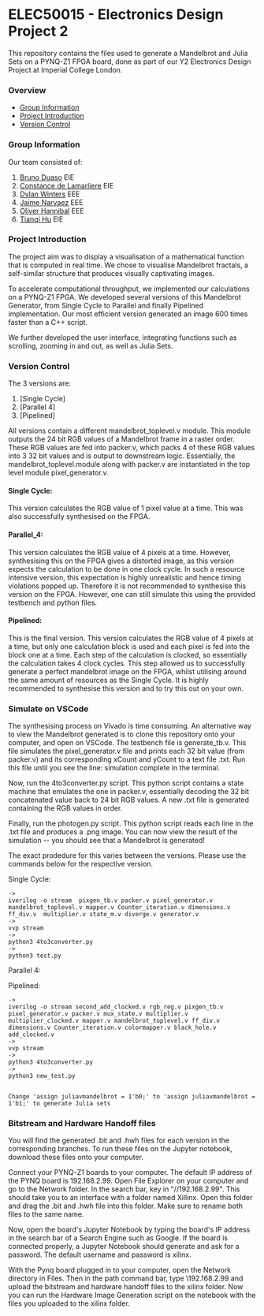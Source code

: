 # ELEC50015 - Electronics Design Project 2

This repository contains the files used to generate a Mandelbrot and Julia Sets on a PYNQ-Z1 FPGA board, done as part of our Y2 Electronics Design Project at Imperial College London. 

### Overview
- [Group Information](#group-information)
- [Project Introduction](#project-introduction)
- [Version Control](#version-control)


### Group Information 
Our team consisted of:
1. [Bruno Duaso](https://github.com/duasob) EIE
2. [Constance de Lamarliere](https://github.com/constancegdl) EIE
3. [Dylan Winters](https://github.com/diw22) EEE
4. [Jaime Narvaez](https://github.com/Jaimenarvaezh) EEE
5. [Oliver Hannibal](https://github.com/oliver905) EEE
6. [Tianqi Hu](https://github.com/tianqi13) EIE

### Project Introduction 
The project aim was to display a visualisation of a mathematical function that is computed in real time. We chose to visualise Mandelbrot fractals, a self-similar structure that produces visually captivating images. 

To accelerate computational throughput, we implemented our calculations on a PYNQ-Z1 FPGA. We developed several versions of this Mandelbrot Generator, from Single Cycle to Parallel and finally Pipelined implementation. Our most efficient version generated an image 600 times faster than a C++ script. 

We further developed the user interface, integrating functions such as scrolling, zooming in and out, as well as Julia Sets. 

### Version Control 
The 3 versions are: 
1. [Single Cycle]
2. [Parallel 4]
3. [Pipelined] 

All versions contain a different mandelbrot_toplevel.v module. This module outputs the 24 bit RGB values of a Mandelbrot frame in a raster order. These RGB values are fed into packer.v, which packs 4 of these RGB values into 3 32 bit values and is output to downstream logic. Essentially, the mandelbrot_toplevel.module along with packer.v are instantiated in the top level module pixel_generator.v. 

#### Single Cycle: 
This version calculates the RGB value of 1 pixel value at a time. This was also successfully synthesised on the FPGA. 

#### Parallel_4:
This version calculates the RGB value of 4 pixels at a time. However, synthesising this on the FPGA gives a distorted image, as this version expects the calculation to be done in one clock cycle. In such a resource intensive version, this expectation is highly unrealistic and hence timing violations popped up. Therefore it is not recommended to synthesise this version on the FPGA. However, one can still simulate this using the provided testbench and python files. 

#### Pipelined:
This is the final version. This version calculates the RGB value of 4 pixels at a time, but only one calculation block is used and each pixel is fed into the block one at a time. Each step of the calculation is clocked, so essentially the calculation takes 4 clock cycles. This step allowed us to successfully generate a perfect mandelbrot image on the FPGA, whilst utilising around the same amount of resources as the Single Cycle. It is highly recommended to synthesise this version and to try this out on your own. 


### Simulate on VSCode 
The synthesising process on Vivado is time consuming. An alternative way to view the Mandelbrot generated is to clone this repository onto your computer, and open on VSCode. The testbench file is generate_tb.v. This file simulates the pixel_generator.v file and prints each 32 bit value (from packer.v) and its corresponding xCount and yCount to a text file .txt. Run this file until you see the line: simulation complete in the terminal. 

Now, run the 4to3converter.py script. This python script contains a state machine that emulates the one in packer.v, essentially decoding the 32 bit concatenated value back to 24 bit RGB values. A new .txt file is generated containing the RGB values in order. 

Finally, run the photogen.py script. This python script reads each line in the .txt file and produces a .png image. You can now view the result of the simulation -- you should see that a Mandelbrot is generated!

The exact prodedure for this varies between the versions. Please use the commands below for the respective version.

Single Cycle:

    ->
    iverilog -o stream  pixgen_tb.v packer.v pixel_generator.v mandelbrot_toplevel.v mapper.v Counter_iteration.v dimensions.v ff_div.v  multiplier.v state_m.v diverge.v generator.v
    ->
    vvp stream
    ->
    python3 4to3converter.py
    ->
    python3 test.py


Parallel 4:




Pipelined:

    ->
    iverilog -o stream second_add_clocked.v rgb_reg.v pixgen_tb.v pixel_generator.v packer.v mux_state.v multiplier.v multiplier_clocked.v mapper.v mandelbrot_toplevel.v ff_div.v dimensions.v Counter_iteration.v colormapper.v black_hole.v add_clocked.v
    ->
    vvp stream
    ->
    python3 4to3converter.py
    ->
    python3 new_test.py


    Change 'assign juliavmandelbrot = 1'b0;' to 'assign juliavmandelbrot = 1'b1;' to generate Julia sets


### Bitstream and Hardware Handoff files 
You will find the generated .bit and .hwh files for each version in the corresponding branches. To run these files on the Jupyter notebook, download these files onto your computer. 

Connect your PYNQ-Z1 boards to your computer. The default IP address of the PYNQ board is 192.168.2.99. Open File Explorer on your computer and go to the Network folder. In the search bar, key in "//192.168.2.99". This should take you to an interface with a folder named Xillinx. Open this folder and drag the .bit and .hwh file into this folder. Make sure to rename both files to the same name. 

Now, open the board's Jupyter Notebook by typing the board's IP address in the search bar of a Search Engine such as Google. If the board is connected properly, a Jupyter Notebook should generate and ask for a password. The default username and password is xilinx. 

With the Pynq board plugged in to your computer, open the Network directory in Files. Then in the path command bar, type \\192.168.2.99 and upload the bitstream and hardware handoff files to the xilinx folder. Now you can run the Hardware Image Generation script on the notebook with the files you uploaded to the xilinx folder.

